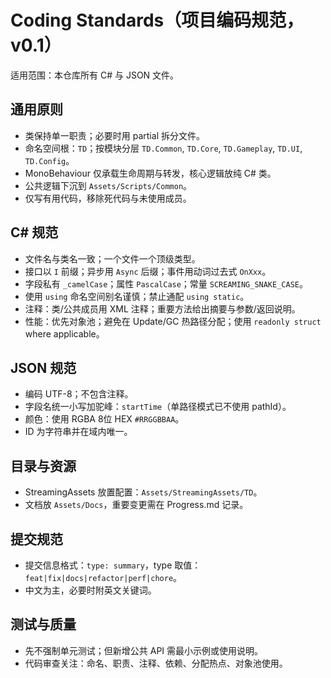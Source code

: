 # Coding Standards（项目编码规范，v0.1）

适用范围：本仓库所有 C# 与 JSON 文件。

## 通用原则
- 类保持单一职责；必要时用 partial 拆分文件。
- 命名空间根：`TD`；按模块分层 `TD.Common`, `TD.Core`, `TD.Gameplay`, `TD.UI`, `TD.Config`。
- MonoBehaviour 仅承载生命周期与转发，核心逻辑放纯 C# 类。
- 公共逻辑下沉到 `Assets/Scripts/Common`。
- 仅写有用代码，移除死代码与未使用成员。

## C# 规范
- 文件名与类名一致；一个文件一个顶级类型。
- 接口以 `I` 前缀；异步用 `Async` 后缀；事件用动词过去式 `OnXxx`。
- 字段私有 `_camelCase`；属性 `PascalCase`；常量 `SCREAMING_SNAKE_CASE`。
- 使用 `using` 命名空间别名谨慎；禁止通配 `using static`。
- 注释：类/公共成员用 XML 注释；重要方法给出摘要与参数/返回说明。
- 性能：优先对象池；避免在 Update/GC 热路径分配；使用 `readonly struct` where applicable。

## JSON 规范
- 编码 UTF-8；不包含注释。
- 字段名统一小写加驼峰：`startTime`（单路径模式已不使用 pathId）。
- 颜色：使用 RGBA 8位 HEX `#RRGGBBAA`。
- ID 为字符串并在域内唯一。

## 目录与资源
- StreamingAssets 放置配置：`Assets/StreamingAssets/TD`。
- 文档放 `Assets/Docs`，重要变更需在 Progress.md 记录。

## 提交规范
- 提交信息格式：`type: summary`，type 取值：`feat|fix|docs|refactor|perf|chore`。
- 中文为主，必要时附英文关键词。

## 测试与质量
- 先不强制单元测试；但新增公共 API 需最小示例或使用说明。
- 代码审查关注：命名、职责、注释、依赖、分配热点、对象池使用。
